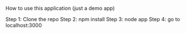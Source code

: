 How to use this application (just a demo app)

Step 1: Clone the repo
Step 2: npm install
Step 3: node app
Step 4: go to localhost:3000